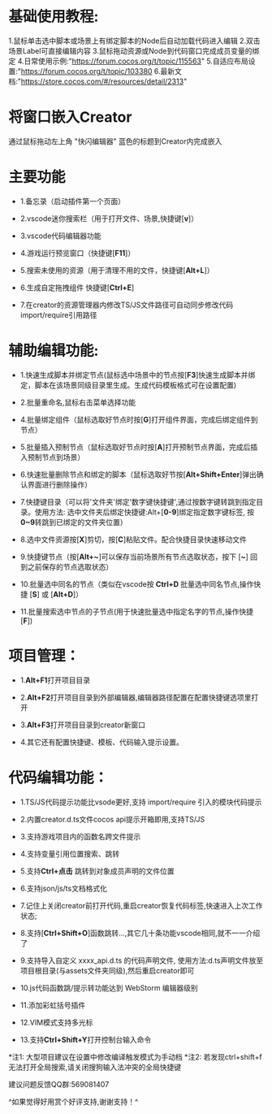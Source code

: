 
# 基础使用教程:
1.鼠标单击选中脚本或场景上有绑定脚本的Node后自动加载代码进入编辑
2.双击场景Label可直接编辑内容
3.鼠标拖动资源或Node到代码窗口完成成员变量的绑定
4.日常使用示例:"https://forum.cocos.org/t/topic/115563"
5.自适应布局设置:"https://forum.cocos.org/t/topic/103380
6.最新文档:"https://store.cocos.com/#/resources/detail/2313"

# 将窗口嵌入Creator
通过鼠标拖动左上角 "快闪编辑器" 蓝色的标题到Creator内完成嵌入

# 主要功能
- 1.备忘录（启动插件第一个页面）

- 2.vscode迷你搜索栏（用于打开文件、场景,快捷键[**v**]）

- 3.vscode代码编辑器功能

- 4.游戏运行预览窗口（快捷键[**F11**]）

- 5.搜索未使用的资源（用于清理不用的文件，快捷键[**Alt+L**]）

- 6.生成自定拖拽组件 快捷键[**Ctrl+E**]

- 7.在creator的资源管理器内修改TS/JS文件路径可自动同步修改代码import/require引用路径

# 辅助编辑功能:
- 1.快速生成脚本并绑定节点(鼠标选中场景中的节点按[**F3**]快速生成脚本并绑定，脚本在该场景同级目录里生成。生成代码模板格式可在设置配置)

- 2.批量重命名,鼠标右击菜单选择功能

- 4.批量绑定组件（鼠标选取好节点时按[**G**]打开组件界面，完成后绑定组件到节点）

- 5.批量插入预制节点（鼠标选取好节点时按[**A**]打开预制节点界面，完成后插入预制节点到场景）

- 6.快速批量删除节点和绑定的脚本（鼠标选取好节按[**Alt+Shift+Enter**]弹出确认界面进行删除操作）

- 7.快捷键目录（可以将'文件夹'绑定'数字键快捷键',通过按数字键转跳到指定目录。使用方法:
选中文件夹后绑定快捷键:Alt+[**0-9**]绑定指定数字键标签, 按**0~9**转跳到已绑定的文件夹位置）

- 8.选中文件资源按[**X**]剪切，按[**C**]粘贴文件。配合快捷目录快速移动文件

- 9.快捷键节点（按[**Alt+\~**]可以保存当前场景所有节点选取状态，按下 [**\~**] 回到之前保存的节点选取状态）

- 10.批量选中同名的节点（类似在vscode按 **Ctrl+D** 批量选中同名节点,操作快捷 [**S**] 或 [**Alt+D**]）

- 11.批量搜索选中节点的子节点(用于快速批量选中指定名字的节点,操作快捷[**F**])


# 项目管理：
- 1.**Alt+F1**打开项目目录

- 2.**Alt+F2**打开项目目录到外部编辑器,编辑器路径配置在配置快捷键选项里打开

- 3.**Alt+F3**打开项目目录到creator新窗口

- 4.其它还有配置快捷键、模板、代码输入提示设置。


# 代码编辑功能：

- 1.TS/JS代码提示功能比vsode更好,支持 import/require 引入的模块代码提示

- 2.内置creator.d.ts文件cocos api提示开箱即用,支持TS/JS

- 3.支持游戏项目内的函数名跨文件提示

- 4.支持变量引用位置搜索、跳转

- 5.支持**Ctrl+点击** 跳转到对象成员声明的文件位置

- 6.支持json/js/ts文档格式化

- 7.记住上关闭creator前打开代码,重启creator恢复代码标签,快速进入上次工作状态;

- 8.支持[**Ctrl+Shift+O**]函数跳转...,其它几十条功能vscode相同,就不一一介绍了

- 9.支持导入自定义 xxxx_api.d.ts 的代码声明文件,
 使用方法:d.ts声明文件放至项目根目录(与assets文件夹同级),然后重启creator即可

- 10.js代码函数跳/提示转功能达到 WebStorm 编辑器级别

- 11.添加彩虹括号插件

- 12.VIM模式支持多光标

- 13.支持**Ctrl+Shift+Y**打开控制台输入命令

*注1: 大型项目建议在设置中修改编译触发模式为手动档
*注2: 若发现ctrl+shift+f无法打开全局搜索,请关闭搜狗输入法冲突的全局快捷键

建议问题反馈QQ群:569081407

^如果觉得好用赏个好评支持,谢谢支持！^
